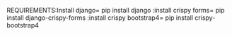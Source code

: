 REQUIREMENTS:Install django= pip install django
            :install crispy forms= pip install django-crispy-forms 
            :install crispy bootstrap4= pip install crispy-bootstrap4   
